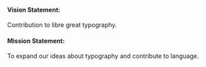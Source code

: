 ####  Vision Statement:
	
Contribution to libre great typography.

####  Mission Statement:
	
To expand our ideas about typography and contribute to language.